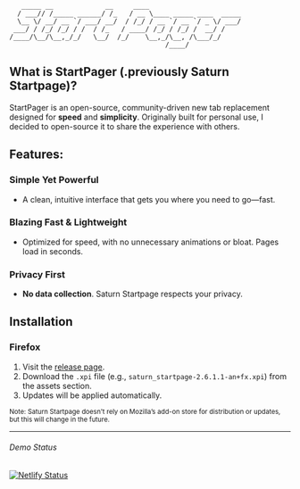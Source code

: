 ```shell
   _____ __             __     ____                       
  / ___// /_____ ______/ /_   / __ \____ _____ ____  _____
  \__ \/ __/ __ `/ ___/ __/  / /_/ / __ `/ __ `/ _ \/ ___/
 ___/ / /_/ /_/ / /  / /_   / ____/ /_/ / /_/ /  __/ /    
/____/\__/\__,_/_/   \__/  /_/    \__,_/\__, /\___/_/     
                                       /____/
```

## What is StartPager (.previously Saturn Startpage)?
StartPager is an open-source, community-driven new tab replacement designed for **speed** and **simplicity**. Originally built for personal use, I decided to open-source it to share the experience with others.

## Features:

### Simple Yet Powerful
- A clean, intuitive interface that gets you where you need to go—fast.

### Blazing Fast & Lightweight
- Optimized for speed, with no unnecessary animations or bloat. Pages load in seconds.

### Privacy First
- **No data collection**. Saturn Startpage respects your privacy.

## Installation

### Firefox
1. Visit the [release page](https://github.com/mraif13/Saturn-startpage/releases).
2. Download the `.xpi` file (e.g., `saturn_startpage-2.6.1.1-an+fx.xpi`) from the assets section.
3. Updates will be applied automatically.

<sub>Note: Saturn Startpage doesn't rely on Mozilla’s add-on store for distribution or updates, but this will change in the future.</sub>

------
###### Demo Status
[![Netlify Status](https://api.netlify.com/api/v1/badges/90679166-d81f-4831-b8f8-82ada4af6e1f/deploy-status)](https://app.netlify.com/sites/demo-saturnstartpage/deploys)
